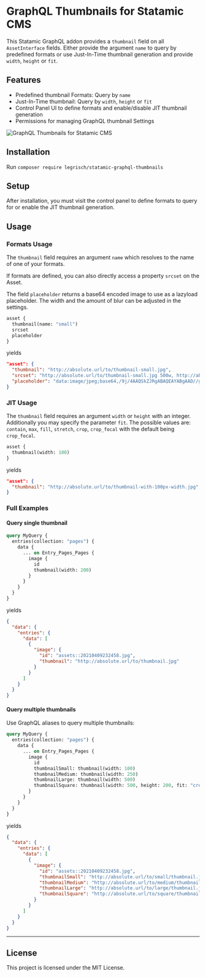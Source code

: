 # GraphQL Thumbnails for Statamic CMS

This Statamic GraphQL addon provides a `thumbnail` field on all `AssetInterface` fields. Either provide the argument `name` to query by predefined formats or use Just-In-Time thumbnail generation and provide `width`, `height` or `fit`.

## Features

- Predefined thumbnail Formats: Query by `name`
- Just-In-Time thumbnail: Query by `width`, `height` or `fit`
- Control Panel UI to define formats and enable/disable JIT thumbnail generation
- Permissions for managing GraphQL thumbnail Settings

![GraphQL Thumbnails for Statamic CMS](https://user-images.githubusercontent.com/46897060/116623211-2fd19000-a946-11eb-8d45-f8908499e542.png)

## Installation

Run `composer require legrisch/statamic-graphql-thumbnails`

## Setup

After installation, you must visit the control panel to define formats to query for or enable the JIT thumbnail generation.

## Usage

### Formats Usage

The `thumbnail` field requires an argument `name` which resolves to the name of one of your formats.

If formats are defined, you can also directly access a property `srcset` on the Asset.

The field `placeholder` returns a base64 encoded image to use as a lazyload placeholder. The width and the amount of blur can be adjusted in the settings.

```graphql
asset {
  thumbnail(name: "small")
  srcset
  placeholder
}
```

yields

```json
"asset": {
  "thumbnail": "http://absolute.url/to/thumbnail-small.jpg",
  "srcset": "http://absolute.url/to/thumbnail-small.jpg 500w, http://absolute.url/to/thumbnail-medium.jpg 1000w",
  "placeholder": "data:image/jpeg;base64,/9j/4AAQSkZJRgABAQEAYABgAAD//gA7Q1JFQVRPUjogZ2QtanBlZyB2MS4wICh1…"
}
```

### JIT Usage

The `thumbnail` field requires an argument `width` or `height` with an integer. Additionally you may specify the parameter `fit`. The possible values are: `contain`, `max`, `fill`, `stretch`, `crop`, `crop_focal` with the default being `crop_focal`.

```graphql
asset {
  thumbnail(width: 100)
}
```

yields

```json
"asset": {
  "thumbnail": "http://absolute.url/to/thumbnail-with-100px-width.jpg"
}
```

### Full Examples

#### Query single thumbnail

```graphql
query MyQuery {
  entries(collection: "pages") {
    data {
      ... on Entry_Pages_Pages {
        image {
          id
          thumbnail(width: 200)
        }
      }
    }
  }
}
```

yields

```json
{
  "data": {
    "entries": {
      "data": [
        {
          "image": {
            "id": "assets::20210409232458.jpg",
            "thumbnail": "http://absolute.url/to/thumbnail.jpg"
          }
        }
      ]
    }
  }
}
```

#### Query multiple thumbnails

Use GraphQL aliases to query multiple thumbnails:

```graphql
query MyQuery {
  entries(collection: "pages") {
    data {
      ... on Entry_Pages_Pages {
        image {
          id
          thumbnailSmall: thumbnail(width: 100)
          thumbnailMedium: thumbnail(width: 250)
          thumbnailLarge: thumbnail(width: 500)
          thumbnailSquare: thumbnail(width: 500, height: 200, fit: "crop")
        }
      }
    }
  }
}
```

yields

```json
{
  "data": {
    "entries": {
      "data": [
        {
          "image": {
            "id": "assets::20210409232458.jpg",
            "thumbnailSmall": "http://absolute.url/to/small/thumbnail.jpg",
            "thumbnailMedium": "http://absolute.url/to/medium/thumbnail.jpg",
            "thumbnailLarge": "http://absolute.url/to/large/thumbnail.jpg",
            "thumbnailSquare": "http://absolute.url/to/square/thumbnail.jpg"
          }
        }
      ]
    }
  }
}
```

---

## License

This project is licensed under the MIT License.
